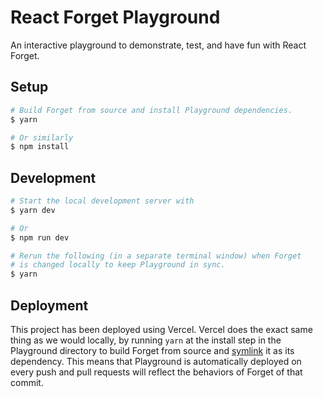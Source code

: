 # React Forget Playground

An interactive playground to demonstrate, test, and have fun with React Forget.

## Setup

```sh
# Build Forget from source and install Playground dependencies.
$ yarn

# Or similarly
$ npm install
```

## Development

```sh
# Start the local development server with
$ yarn dev

# Or
$ npm run dev

# Rerun the following (in a separate terminal window) when Forget
# is changed locally to keep Playground in sync.
$ yarn
```

## Deployment

This project has been deployed using Vercel. Vercel does the exact same thing as we would
locally, by running `yarn` at the install step in the Playground directory to build
Forget from source and [symlink](https://classic.yarnpkg.com/en/docs/cli/link) it as its dependency.
This means that Playground is automatically deployed on every push and pull requests will reflect
the behaviors of Forget of that commit.
